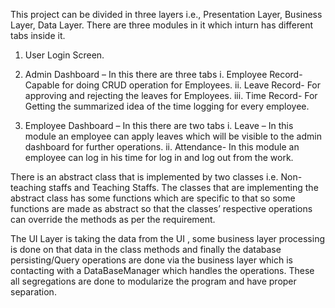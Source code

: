 This project can be divided in three layers i.e., Presentation Layer, Business Layer, Data Layer.
There are three modules in it which inturn has different tabs inside it.

1.	User Login Screen.

2.	Admin Dashboard – In this there are three tabs 
i.	Employee Record- Capable for doing CRUD operation for Employees.
ii.	Leave Record- For approving and rejecting the leaves for Employees.
iii.	Time Record- For Getting the summarized idea of the time logging for every employee.

3.	Employee Dashboard – In this there are two tabs
i.	Leave – In this module an employee can apply leaves which will be visible to the admin dashboard for further operations.
ii.	Attendance- In this module  an employee can log in his time for log in and log out from the work.

There is an abstract class that is implemented by two classes i.e. Non-teaching staffs and Teaching Staffs.
The classes that are implementing the abstract class has some functions which are specific to that so some functions are made as abstract so that the classes’ respective operations can override the methods as per the requirement.

The UI Layer is taking the data from the UI , some business layer processing is done on that data in the class methods and finally the database persisting/Query operations are done via the business layer which is contacting with a DataBaseManager which handles the operations. These all segregations are done to modularize the program and have proper separation.
